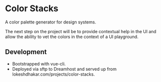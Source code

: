 # Color Stacks

A color palette generator for design systems.

The next step on the project will be to provide contextual help in the UI and allow the ability to vet the colors in the context of a UI playground.

## Development

- Bootstrapped with vue-cli.
- Deployed via sftp to Dreamhost and served up from lokeshdhakar.com/projects/color-stacks.

